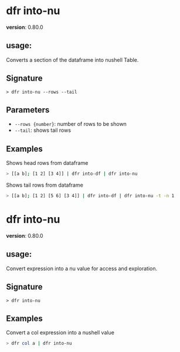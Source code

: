 # dfr into-nu

**version**: 0.80.0

## **usage**:

Converts a section of the dataframe into nushell Table.

## Signature

`> dfr into-nu --rows --tail`

## Parameters

- `--rows {number}`: number of rows to be shown
- `--tail`: shows tail rows

## Examples

Shows head rows from dataframe

```bash
> [[a b]; [1 2] [3 4]] | dfr into-df | dfr into-nu
```

Shows tail rows from dataframe

```bash
> [[a b]; [1 2] [5 6] [3 4]] | dfr into-df | dfr into-nu -t -n 1
```

# dfr into-nu

**version**: 0.80.0

## **usage**:

Convert expression into a nu value for access and exploration.

## Signature

`> dfr into-nu `

## Examples

Convert a col expression into a nushell value

```bash
> dfr col a | dfr into-nu
```
